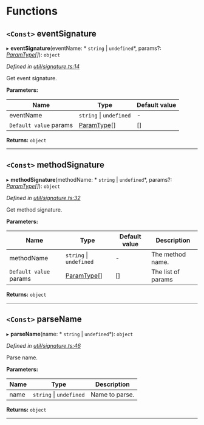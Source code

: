 

# Functions

<a id="eventsignature"></a>

## `<Const>` eventSignature

▸ **eventSignature**(eventName: * `string` &#124; `undefined`*, params?: *[ParamType](../classes/_spec_paramtype_paramtype_.paramtype.md)[]*): `object`

*Defined in [util/signature.ts:14](https://github.com/paritytech/js-libs/blob/fe5cb47/packages/abi/src/util/signature.ts#L14)*

Get event signature.

**Parameters:**

| Name | Type | Default value |
| ------ | ------ | ------ |
| eventName |  `string` &#124; `undefined`| - |
| `Default value` params | [ParamType](../classes/_spec_paramtype_paramtype_.paramtype.md)[] |  [] |

**Returns:** `object`

___
<a id="methodsignature"></a>

## `<Const>` methodSignature

▸ **methodSignature**(methodName: * `string` &#124; `undefined`*, params?: *[ParamType](../classes/_spec_paramtype_paramtype_.paramtype.md)[]*): `object`

*Defined in [util/signature.ts:32](https://github.com/paritytech/js-libs/blob/fe5cb47/packages/abi/src/util/signature.ts#L32)*

Get method signature.

**Parameters:**

| Name | Type | Default value | Description |
| ------ | ------ | ------ | ------ |
| methodName |  `string` &#124; `undefined`| - |  The method name. |
| `Default value` params | [ParamType](../classes/_spec_paramtype_paramtype_.paramtype.md)[] |  [] |  The list of params |

**Returns:** `object`

___
<a id="parsename"></a>

## `<Const>` parseName

▸ **parseName**(name: * `string` &#124; `undefined`*): `object`

*Defined in [util/signature.ts:46](https://github.com/paritytech/js-libs/blob/fe5cb47/packages/abi/src/util/signature.ts#L46)*

Parse name.

**Parameters:**

| Name | Type | Description |
| ------ | ------ | ------ |
| name |  `string` &#124; `undefined`|  Name to parse. |

**Returns:** `object`

___

